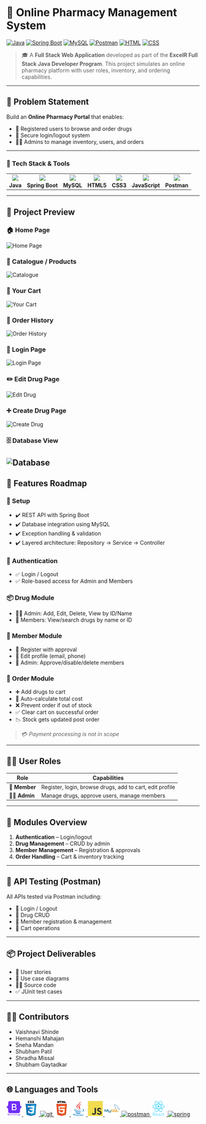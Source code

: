# 💊 Online Pharmacy Management System

[![Java](https://img.shields.io/badge/Java-%23ED8B00.svg?style=for-the-badge&logo=java&logoColor=white)]()
[![Spring Boot](https://img.shields.io/badge/SpringBoot-6DB33F?style=for-the-badge&logo=springboot&logoColor=white)]()
[![MySQL](https://img.shields.io/badge/MySQL-005C84?style=for-the-badge&logo=mysql&logoColor=white)]()
[![Postman](https://img.shields.io/badge/Postman-FF6C37?style=for-the-badge&logo=postman&logoColor=white)]()
[![HTML](https://img.shields.io/badge/HTML5-E34F26?style=for-the-badge&logo=html5&logoColor=white)]()
[![CSS](https://img.shields.io/badge/CSS3-1572B6?style=for-the-badge&logo=css3&logoColor=white)]()

> 🎓 A **Full Stack Web Application** developed as part of the **ExcelR Full Stack Java Developer Program**. This project simulates an online pharmacy platform with user roles, inventory, and ordering capabilities.

---

## 📌 Problem Statement

Build an **Online Pharmacy Portal** that enables:
- 🧾 Registered users to browse and order drugs
- 🔐 Secure login/logout system
- 🧑‍⚕️ Admins to manage inventory, users, and orders

---

### 🧰 Tech Stack & Tools

<table>
  <tr>
    <td align="center"><img src="https://cdn.jsdelivr.net/gh/devicons/devicon/icons/java/java-original.svg" width="40" /><br><b>Java</b></td>
    <td align="center"><img src="https://cdn.jsdelivr.net/gh/devicons/devicon/icons/spring/spring-original.svg" width="40" /><br><b>Spring Boot</b></td>
    <td align="center"><img src="https://cdn.jsdelivr.net/gh/devicons/devicon/icons/mysql/mysql-original.svg" width="40" /><br><b>MySQL</b></td>
    <td align="center"><img src="https://cdn.jsdelivr.net/gh/devicons/devicon/icons/html5/html5-original.svg" width="40" /><br><b>HTML5</b></td>
    <td align="center"><img src="https://cdn.jsdelivr.net/gh/devicons/devicon/icons/css3/css3-original.svg" width="40" /><br><b>CSS3</b></td>
    <td align="center"><img src="https://cdn.jsdelivr.net/gh/devicons/devicon/icons/javascript/javascript-original.svg" width="40" /><br><b>JavaScript</b></td>
    <td align="center"><img src="https://img.icons8.com/external-tal-revivo-color-tal-revivo/48/null/external-postman-is-the-only-complete-api-development-environment-logo-color-tal-revivo.png" width="40"/><br><b>Postman</b></td>
  </tr>
</table>

---
## 📸 Project Preview

### 🏠 Home Page
![Home Page](https://res.cloudinary.com/dqyaisewt/image/upload/v1754623614/Screenshot_2025-08-08_084622_fp2qso.png)

### 💊 Catalogue / Products
![Catalogue](https://res.cloudinary.com/dqyaisewt/image/upload/v1754623615/Screenshot_2025-08-08_085006_kjjse1.png)

### 🛒 Your Cart
![Your Cart](https://res.cloudinary.com/dqyaisewt/image/upload/v1754623615/Screenshot_2025-08-08_085218_tghxsc.png)

### 📜 Order History
![Order History](https://res.cloudinary.com/dqyaisewt/image/upload/v1754623612/Screenshot_2025-08-08_085316_cze8by.png)

### 🔐 Login Page
![Login Page](https://res.cloudinary.com/dqyaisewt/image/upload/v1754643895/IMG-20250805-WA0002_xncrtz.jpg)

### ✏️ Edit Drug Page
![Edit Drug](https://res.cloudinary.com/dqyaisewt/image/upload/v1754643897/IMG-20250805-WA0001_nocsjh.jpg)

### ➕ Create Drug Page
![Create Drug](https://res.cloudinary.com/dqyaisewt/image/upload/v1754643896/IMG-20250805-WA0004_e2bcvz.jpg)

### 🗄 Database View
![Database](https://res.cloudinary.com/dqyaisewt/image/upload/v1754643898/IMG-20250808-WA0023_syke8t.jpg)
---

## 🚀 Features Roadmap

### 🔧 Setup
- ✔️ REST API with Spring Boot  
- ✔️ Database integration using MySQL  
- ✔️ Exception handling & validation  
- ✔️ Layered architecture: Repository → Service → Controller  

### 🔐 Authentication
- ✅ Login / Logout  
- ✅ Role-based access for Admin and Members  

### 📦 Drug Module
- 🧑‍⚕️ Admin: Add, Edit, Delete, View by ID/Name  
- 👥 Members: View/search drugs by name or ID  

### 👥 Member Module
- 📄 Register with approval  
- 🔧 Edit profile (email, phone)  
- 👮 Admin: Approve/disable/delete members  

### 🛒 Order Module
- ➕ Add drugs to cart  
- 🧮 Auto-calculate total cost  
- ❌ Prevent order if out of stock  
- ✅ Clear cart on successful order  
- 📉 Stock gets updated post order  

> 💳 *Payment processing is not in scope*

---

## 🧑‍💻 User Roles

| Role | Capabilities |
|------|--------------|
| 👤 **Member** | Register, login, browse drugs, add to cart, edit profile |
| 🧑‍⚕️ **Admin** | Manage drugs, approve users, manage members |

---

## 🧠 Modules Overview

1. **Authentication** – Login/logout  
2. **Drug Management** – CRUD by admin  
3. **Member Management** – Registration & approvals  
4. **Order Handling** – Cart & inventory tracking  

---

## 🧪 API Testing (Postman)

All APIs tested via Postman including:
- 🔐 Login / Logout  
- 🧾 Drug CRUD  
- 👥 Member registration & management  
- 🛒 Cart operations

---

## 📦 Project Deliverables

- 📄 User stories  
- 📌 Use case diagrams  
- 🧑‍💻 Source code  
- ✅ JUnit test cases  

---

## 👨‍💻 Contributors

- Vaishnavi Shinde
- Hemanshi Mahajan 
- Sneha Mandan  
- Shubham Patil  
- Shradha Missal  
- Shubham Gaytadkar  

---

## 🌐 Languages and Tools

<p align="left">
  <a href="https://getbootstrap.com" target="_blank" rel="noreferrer">
    <img src="https://raw.githubusercontent.com/devicons/devicon/master/icons/bootstrap/bootstrap-plain-wordmark.svg" alt="bootstrap" width="40" height="40"/>
  </a>
  <a href="https://www.w3schools.com/css/" target="_blank" rel="noreferrer">
    <img src="https://raw.githubusercontent.com/devicons/devicon/master/icons/css3/css3-original-wordmark.svg" alt="css3" width="40" height="40"/>
  </a>
  <a href="https://git-scm.com/" target="_blank" rel="noreferrer">
    <img src="https://www.vectorlogo.zone/logos/git-scm/git-scm-icon.svg" alt="git" width="40" height="40"/>
  </a>
  <a href="https://www.w3.org/html/" target="_blank" rel="noreferrer">
    <img src="https://raw.githubusercontent.com/devicons/devicon/master/icons/html5/html5-original-wordmark.svg" alt="html5" width="40" height="40"/>
  </a>
  <a href="https://www.java.com" target="_blank" rel="noreferrer">
    <img src="https://raw.githubusercontent.com/devicons/devicon/master/icons/java/java-original.svg" alt="java" width="40" height="40"/>
  </a>
  <a href="https://developer.mozilla.org/en-US/docs/Web/JavaScript" target="_blank" rel="noreferrer">
    <img src="https://raw.githubusercontent.com/devicons/devicon/master/icons/javascript/javascript-original.svg" alt="javascript" width="40" height="40"/>
  </a>
  <a href="https://www.mysql.com/" target="_blank" rel="noreferrer">
    <img src="https://raw.githubusercontent.com/devicons/devicon/master/icons/mysql/mysql-original-wordmark.svg" alt="mysql" width="40" height="40"/>
  </a>
  <a href="https://postman.com" target="_blank" rel="noreferrer">
    <img src="https://www.vectorlogo.zone/logos/getpostman/getpostman-icon.svg" alt="postman" width="40" height="40"/>
  </a>
  <a href="https://reactjs.org/" target="_blank" rel="noreferrer">
    <img src="https://raw.githubusercontent.com/devicons/devicon/master/icons/react/react-original-wordmark.svg" alt="react" width="40" height="40"/>
  </a>
  <a href="https://spring.io/" target="_blank" rel="noreferrer">
    <img src="https://www.vectorlogo.zone/logos/springio/springio-icon.svg" alt="spring" width="40" height="40"/>
  </a>
</p>
